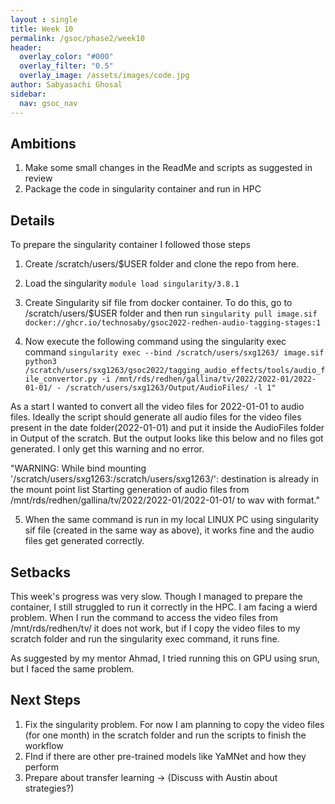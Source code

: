 ```yaml
---
layout : single 
title: Week 10 
permalink: /gsoc/phase2/week10
header:
  overlay_color: "#000"
  overlay_filter: "0.5"
  overlay_image: /assets/images/code.jpg
author: Sabyasachi Ghosal
sidebar:
  nav: gsoc_nav
---
```


## Ambitions
1. Make some small changes in the ReadMe and scripts as suggested in review
2. Package the code in singularity container and run in HPC


## Details
To prepare the singularity container I followed those steps

1. Create /scratch/users/$USER folder and clone the repo from here. 
2. Load the singularity 
```module load singularity/3.8.1```
3. Create Singularity sif file from docker container. To do this, go to /scratch/users/$USER folder and then run 
  ```singularity pull image.sif docker://ghcr.io/technosaby/gsoc2022-redhen-audio-tagging-stages:1```

4. Now execute the following command using the singularity exec command
```singularity exec --bind /scratch/users/sxg1263/ image.sif python3 /scratch/users/sxg1263/gsoc2022/tagging_audio_effects/tools/audio_file_convertor.py -i /mnt/rds/redhen/gallina/tv/2022/2022-01/2022-01-01/ - /scratch/users/sxg1263/Output/AudioFiles/ -l 1" ```

As a start I wanted to convert all the video files for 2022-01-01 to audio files. Ideally the script should generate all audio files for the video files present in the date folder(2022-01-01) and put it inside the AudioFiles folder in Output of the scratch. But the output looks like this below and no files got generated. I only get this warning and no error.

"WARNING: While bind mounting '/scratch/users/sxg1263:/scratch/users/sxg1263/': destination is already in the mount point list
Starting generation of audio files from  /mnt/rds/redhen/gallina/tv/2022/2022-01/2022-01-01/  to  wav with format."

5. When the same command is run in my local LINUX PC using singularity sif file (created in the same way as above), it works fine and the audio files get generated correctly.

## Setbacks
This week's progress was very slow. Though I managed to prepare the container, I still struggled to run it correctly in the HPC. I am facing a wierd problem. When I run the command to access the video files from /mnt/rds/redhen/tv/ it does not work, but if I copy the video files to my scratch folder and run the singularity exec command, it runs fine. 

As suggested by my mentor Ahmad, I tried running this on GPU using srun, but I faced the same problem.

## Next Steps
1. Fix the singularity problem. For now I am planning to copy the video files (for one month) in the scratch folder and run the scripts to finish the workflow
2. FInd if there are other pre-trained models like YaMNet and how they perform
3. Prepare about transfer learning -> (Discuss with Austin about strategies?)